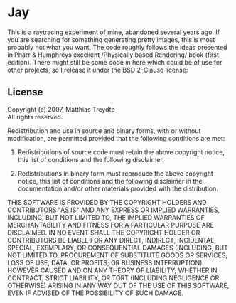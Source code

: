 
Jay
===

This is a raytracing experiment of mine, abandoned several years ago. If
you are searching for something generating pretty images, this is most probably
not what you want. The code roughly follows the ideas presented in Pharr &
Humphreys excellent /Physically based Rendering/ book (first edition).
There might still be some code in here which could be of use for other projects,
so I release it under the BSD 2-Clause license:

License
-------

Copyright (c) 2007, Matthias Treydte  
All rights reserved.

Redistribution and use in source and binary forms, with or without modification,
are permitted provided that the following conditions are met:

1. Redistributions of source code must retain the above copyright notice, this
list of conditions and the following disclaimer.

2. Redistributions in binary form must reproduce the above copyright notice,
this list of conditions and the following disclaimer in the documentation and/or
other materials provided with the distribution.

THIS SOFTWARE IS PROVIDED BY THE COPYRIGHT HOLDERS AND CONTRIBUTORS "AS IS" AND
ANY EXPRESS OR IMPLIED WARRANTIES, INCLUDING, BUT NOT LIMITED TO, THE IMPLIED
WARRANTIES OF MERCHANTABILITY AND FITNESS FOR A PARTICULAR PURPOSE ARE
DISCLAIMED. IN NO EVENT SHALL THE COPYRIGHT HOLDER OR CONTRIBUTORS BE LIABLE
FOR ANY DIRECT, INDIRECT, INCIDENTAL, SPECIAL, EXEMPLARY, OR CONSEQUENTIAL
DAMAGES (INCLUDING, BUT NOT LIMITED TO, PROCUREMENT OF SUBSTITUTE GOODS OR
SERVICES; LOSS OF USE, DATA, OR PROFITS; OR BUSINESS INTERRUPTION) HOWEVER
CAUSED AND ON ANY THEORY OF LIABILITY, WHETHER IN CONTRACT, STRICT LIABILITY,
OR TORT (INCLUDING NEGLIGENCE OR OTHERWISE) ARISING IN ANY WAY OUT OF THE USE
OF THIS SOFTWARE, EVEN IF ADVISED OF THE POSSIBILITY OF SUCH DAMAGE.

